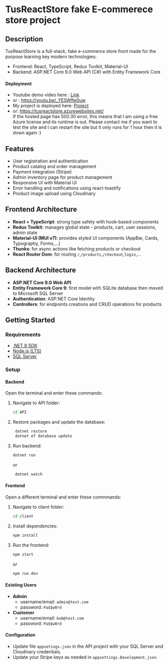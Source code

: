 # TusReactStore fake E-commerece store project

## Description

TusReactStore is a full-stack, fake e-commerce store front made for the purpose learning key modern technologies:
- Frontend: React, TypeScript, Redux Toolkit, Material-UI
- Backend: ASP.NET Core 9.0 Web API (C#) with Entity Framework Core

#### Deployment
- Youtube demo video here : [Link](https://youtu.be/_YESWfte0uw)
- or : https://youtu.be/_YESWfte0uw
- My project is deployed here: [Project](https://tusreactstore.azurewebsites.net/)  
- or: https://tusreactstore.azurewebsites.net/  
If the hosted page has 500.30 error, this means that I am using a free Azure license and its runtime is out. Please contact me if you want to test the site and I can restart the site but it only runs for 1 hour then it is down again :)

## Features
- User registration and authentication
- Product catalog and order management
- Payment integration (Stripe)
- Admin inventory page for product management
- Responsive UI with Material UI
- Error handling and notifications using react-toastify
- Product image upload using Cloudinary

## Frontend Architecture
- **React + TypeScript**: strong type safety with hook-based components
- **Redux Toolkit**: manages global state - products, cart, user sessions, admin state
- **Material-UI (MUI v7)**: provides styled UI components (AppBar, Cards, Typography, Forms,...)
- **Thunks**: for async actions like fetching products or checkout
- **React Router Dom**: for routing `/`,`/products`,`/checkout`,`login`,...

## Backend Architecture
- **ASP.NET Core 9.0 Web API**
- **Entity Framework Core 9**: first model with SQLite database then moved to Microsoft SQL Server
- **Authentication**: ASP.NET Core Identity
- **Controllers**: for endpoints creations and CRUD operations for products

## Getting Started

### Requirements

- [.NET 8 SDK](https://dotnet.microsoft.com/download)
- [Node.js (LTS)](https://nodejs.org/)
- [SQL Server](https://www.microsoft.com/en-us/sql-server/sql-server-downloads)

### Setup

#### Backend

Open the terminal and enter these commands:

1. Navigate to API folder:
    ```sh
    cd API
    ```
2. Restore packages and update the database:
   ```sh
    dotnet restore
    dotnet ef database update
    ```
3. Run backend:
    ```sh
    dotnet run
    ```
   or
   ```sh
    dotnet watch
    ```

#### Frontend

Open a different terminal and enter these commmands:

1. Navigate to client folder:
   ```sh
   cd client
   ```
2. Install dependencies:
   ```sh
   npm install
   ```
3. Run the frontend:
   ```sh
   npm start
   ```
   or  
   ```sh
   npm run dev
   ```
#### Existing Users
- **Admin**
    - username/email: `admin@test.com`
    - password: `Pa$$w0rd`
- **Customer**
    - username/email: `bob@test.com`
    - password: `Pa$$w0rd`

#### Configuration

- Update file `appsetings.json` in the API project with your SQL Server and Cloudinary credentials.
- Update your Stripe keys as needed in `appsettings.Development.json`.  


